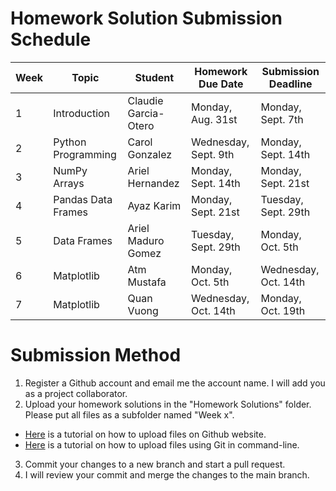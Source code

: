 # Homework Solution Submission Schedule

|  Week |       Topic       | Student                |   Homework Due Date  | Submission Deadline |
|-------|-------------------|------------------------|----------------------|---------------------|
|   1   | Introduction      |Claudie Garcia-Otero    | Monday, Aug. 31st    |  Monday, Sept. 7th  |
|   2   | Python Programming|Carol Gonzalez          | Wednesday, Sept. 9th |  Monday, Sept. 14th |
|   3   | NumPy Arrays      |Ariel Hernandez         | Monday, Sept. 14th   |  Monday, Sept. 21st |
|   4   | Pandas Data Frames|Ayaz Karim              | Monday, Sept. 21st   |  Tuesday, Sept. 29th|
|   5   | Data Frames       |Ariel Maduro Gomez      |Tuesday, Sept. 29th   |  Monday, Oct. 5th   |
|   6   | Matplotlib        |Atm Mustafa             |  Monday, Oct. 5th    |Wednesday, Oct. 14th |
|   7   | Matplotlib        |Quan Vuong              |Wednesday, Oct. 14th  | Monday, Oct. 19th   |

# Submission Method
1. Register a Github account and email me the account name. I will add you as a project collaborator.
2. Upload your homework solutions in the "Homework Solutions" folder. Please put all files as a subfolder named "Week x".
  - [Here](https://docs.github.com/en/github/managing-files-in-a-repository/adding-a-file-to-a-repository) is a tutorial on how to upload files on Github website.
  - [Here](https://blog.reviewnb.com/github-jupyter-notebook/) is a tutorial on how to upload files using Git in command-line.
3. Commit your changes to a new branch and start a pull request.
4. I will review your commit and merge the changes to the main branch.
